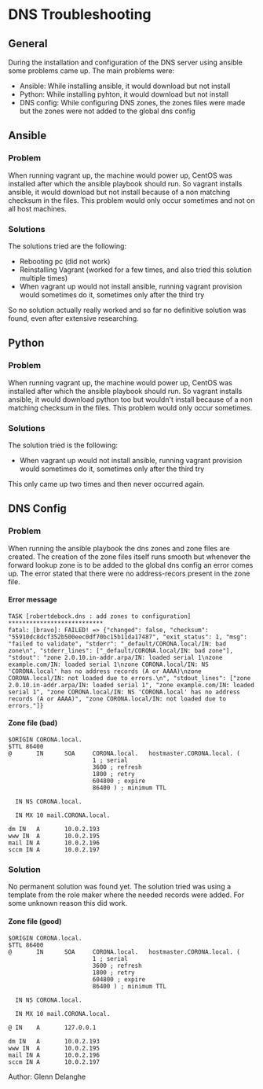 # DNS Troubleshooting

## General

During the installation and configuration of the DNS server using ansible some problems came up.
The main problems were:
* Ansible: While installing ansible, it would download but not install
* Python: While installing pyhton, it would download but not install
* DNS config: While configuring DNS zones, the zones files were made but the zones were not added to the global dns config

## Ansible

### Problem
When running vagrant up, the machine would power up, CentOS was installed after which the ansible playbook should run.
So vagrant installs ansible, it would download but not install because of a non matching checksum in the files.
This problem would only occur sometimes and not on all host machines.

### Solutions
The solutions tried are the following:
* Rebooting pc (did not work)
* Reinstalling Vagrant (worked for a few times, and also tried this solution multiple times)
* When vagrant up would not install ansible, running vagrant provision would sometimes do it, sometimes only after the third try

So no solution actually really worked and so far no definitive solution was found, even after extensive researching.


## Python

### Problem
When running vagrant up, the machine would power up, CentOS was installed after which the ansible playbook should run.
So vagrant installs ansible, it would download python too but wouldn't install because of a non matching checksum in the files.
This problem would only occur sometimes.

### Solutions
The solution tried is the following:
* When vagrant up would not install ansible, running vagrant provision would sometimes do it, sometimes only after the third try

This only came up two times and then never occurred again.


## DNS Config

### Problem
When running the ansible playbook the dns zones and zone files are created. The creation of the zone files itself runs smooth but whenever
the forward lookup zone is to be added to the global dns config an error comes up. The error stated that there were no address-recors present
in the zone file.

#### Error message
```
TASK [robertdebock.dns : add zones to configuration] ***************************
fatal: [bravo]: FAILED! => {"changed": false, "checksum": "55910dc8dcf352b500eec0df70bc15b11da17487", "exit_status": 1, "msg": "failed to validate", "stderr": "_default/CORONA.local/IN: bad zone\n", "stderr_lines": ["_default/CORONA.local/IN: bad zone"], "stdout": "zone 2.0.10.in-addr.arpa/IN: loaded serial 1\nzone example.com/IN: loaded serial 1\nzone CORONA.local/IN: NS 'CORONA.local' has no address records (A or AAAA)\nzone CORONA.local/IN: not loaded due to errors.\n", "stdout_lines": ["zone 2.0.10.in-addr.arpa/IN: loaded serial 1", "zone example.com/IN: loaded serial 1", "zone CORONA.local/IN: NS 'CORONA.local' has no address records (A or AAAA)", "zone CORONA.local/IN: not loaded due to errors."]}
```

#### Zone file (bad)
```
$ORIGIN CORONA.local.
$TTL 86400
@       IN      SOA     CORONA.local.   hostmaster.CORONA.local. (
                        1 ; serial
                        3600 ; refresh
                        1800 ; retry
                        604800 ; expire
                        86400 ) ; minimum TTL

  IN NS CORONA.local.

  IN MX 10 mail.CORONA.local.

dm IN   A       10.0.2.193
www IN  A       10.0.2.195
mail IN A       10.0.2.196
sccm IN A       10.0.2.197
```

### Solution
No permanent solution was found yet.
The solution tried was using a template from the role maker where the needed records were added.
For some unknown reason this did work.

#### Zone file (good)
```
$ORIGIN CORONA.local.
$TTL 86400
@       IN      SOA     CORONA.local.   hostmaster.CORONA.local. (
                        1 ; serial
                        3600 ; refresh
                        1800 ; retry
                        604800 ; expire
                        86400 ) ; minimum TTL

  IN NS CORONA.local.

  IN MX 10 mail.CORONA.local.

@ IN    A       127.0.0.1

dm IN   A       10.0.2.193
www IN  A       10.0.2.195
mail IN A       10.0.2.196
sccm IN A       10.0.2.197
```


Author: Glenn Delanghe